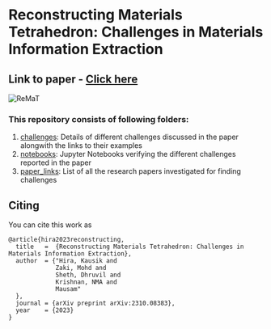 # Reconstructing Materials Tetrahedron: Challenges in Materials Information Extraction

## Link to paper - [Click here](https://pubs.rsc.org/en/content/articlehtml/2024/dd/d4dd00032c)

![ReMaT](flow.png)

### This repository consists of following folders:
1. [challenges](https://github.com/M3RG-IITD/MatSci-IE-Challanges/tree/main/challenges): Details of different challenges discussed in the paper alongwith the links to their examples
2. [notebooks](https://github.com/M3RG-IITD/MatSci-IE-Challanges/tree/main/notebooks): Jupyter Notebooks verifying the different challenges reported in the paper
3. [paper_links](https://github.com/M3RG-IITD/MatSci-IE-Challanges/tree/main/paper_links): List of all the research papers investigated for finding challenges

## Citing
You can cite this work as
```
@article{hira2023reconstructing,
  title   =  {Reconstructing Materials Tetrahedron: Challenges in Materials Information Extraction},
  author  = {"Hira, Kausik and 
             Zaki, Mohd and 
             Sheth, Dhruvil and
             Krishnan, NMA and
             Mausam"
  },
  journal = {arXiv preprint arXiv:2310.08383},
  year    = {2023}
}
```
